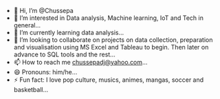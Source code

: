 - 👋 Hi, I’m @Chussepa
- 👀 I’m interested in Data analysis, Machine learning, IoT and Tech in general...
- 🌱 I’m currently learning data analysis...
- 💞️ I’m looking to collaborate on projects on data collection, preparation and visualisation using MS Excel and Tableau to begin. Then later on advance to SQL tools and the rest...
- 📫 How to reach me chussepadj@yahoo.com...
- 😄 Pronouns: him/he...
- ⚡ Fun fact: I love pop culture, musics, animes, mangas, soccer and basketball...

<!---
Chussepa/Chussepa is a ✨ special ✨ repository because its `README.md` (this file) appears on your GitHub profile.
You can click the Preview link to take a look at your changes.
--->
